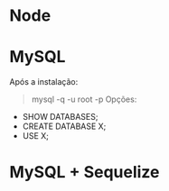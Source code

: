 # Node

# MySQL
Após a instalação:
> mysql -q -u root -p
> Opções:
- SHOW DATABASES;
- CREATE DATABASE X;
- USE X;

# MySQL + Sequelize
